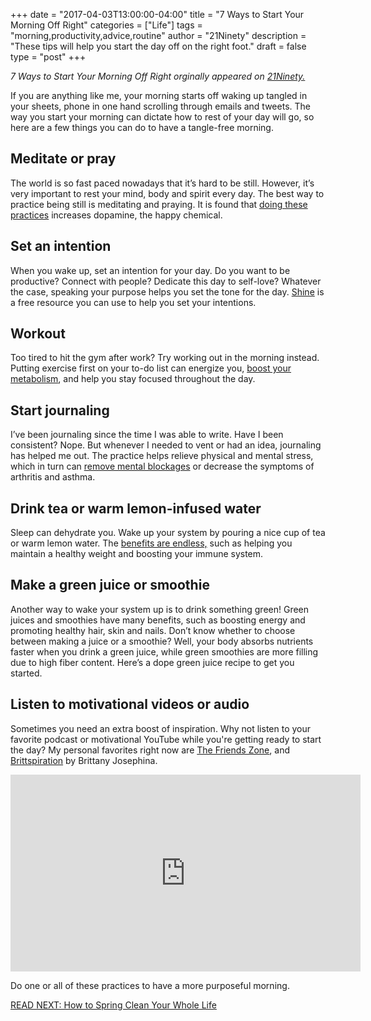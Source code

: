 +++
  date = "2017-04-03T13:00:00-04:00"
  title = "7 Ways to Start Your Morning Off Right"
  categories = ["Life"]
  tags = "morning,productivity,advice,routine"
  author = "21Ninety"
  description = "These tips will help you start the day off on the right foot."
  draft = false
  type = "post"
+++



*7 Ways to Start Your Morning Off Right orginally appeared on [21Ninety.](http://bit.ly/7wsmor)*

<span class="dropcap">I</span>f you are anything like me, your morning starts off waking up tangled in your sheets, phone in one hand scrolling through emails and tweets. The way you start your morning can dictate how to rest of your day will go, so here are a few things you can do to have a tangle-free morning.

## Meditate or pray  
The world is so fast paced nowadays that it’s hard to be still. However, it’s very important to rest your mind, body and spirit every day. The best way to practice being still is meditating and praying. It is found that [doing these practices](http://www.huffingtonpost.com/richard-schiffman/why-people-who-pray-are-heathier_b_1197313.html) increases dopamine, the happy chemical.

## Set an intention 
When you wake up, set an intention for your day. Do you want to be productive? Connect with people? Dedicate this day to self-love? Whatever the case, speaking your purpose helps you set the tone for the day. [Shine](http://shinetext.com) is a free resource you can use to help you set your intentions.

## Workout 

Too tired to hit the gym after work? Try working out in the morning instead. Putting exercise first on your to-do list can energize you, [boost your metabolism](https://www.bodybuilding.com/content/8-benefits-to-working-out-in-the-morning.html), and help you stay focused throughout the day.

## Start journaling
I’ve been journaling since the time I was able to write. Have I been consistent? Nope. But whenever I needed to vent or had an idea, journaling has helped me out. The practice helps relieve physical and mental stress, which in turn can [remove mental blockages](http://psychcentral.com/lib/the-health-benefits-of-journaling/) or decrease the symptoms of arthritis and asthma.

## Drink tea or warm lemon-infused water 
Sleep can dehydrate you. Wake up your system by pouring a nice cup of tea or warm lemon water. The [benefits are endless,](http://wellnessmama.com/35192/benefits-of-lemon-water/) such as helping you maintain a healthy weight and boosting your immune system.

## Make a green juice or smoothie 
Another way to wake your system up is to drink something green! Green juices and smoothies have many benefits, such as boosting energy and promoting healthy hair, skin and nails. Don’t know whether to choose between making a juice or a smoothie? Well, your body absorbs nutrients faster when you drink a green juice, while green smoothies are more filling due to high fiber content. Here’s a dope green juice recipe to get you started.

## Listen to motivational videos or audio 
Sometimes you need an extra boost of inspiration. Why not listen to your favorite podcast or motivational YouTube while you're getting ready to start the day? My personal favorites right now are [The Friends Zone](https://soundcloud.com/thefriendzonepodcast), and [Brittspiration](https://www.youtube.com/channel/UCA-l-m6U_5iaSs8o4oOmkYA) by Brittany Josephina.

<iframe width="560" height="315" src="https://www.youtube.com/embed/TFoWKuIir7Y" frameborder="0" allowfullscreen></iframe>

Do one or all of these practices to have a more purposeful morning.

[READ NEXT: How to Spring Clean Your Whole Life](http://advice.shinetext.com/articles/how-to-spring-clean-your-whole-life/?utm_source=Shine&utm_medium=Blog)

<div class="pubexchange_module" id="pubexchange_below_content" data-pubexchange-module-id="2323"></div>

<script>(function(w, d, s, id) {
  w.PUBX=w.PUBX || {pub: "shine_text", discover: false, lazy: true};
  var js, pjs = d.getElementsByTagName(s)[0];
  if (d.getElementById(id)) return;
  js = d.createElement(s); js.id = id; js.async = true;
  js.src = "//main.pubexchange.com/loader.min.js";
  pjs.parentNode.insertBefore(js, pjs);
}(window, document, "script", "pubexchange-jssdk"));</script>

